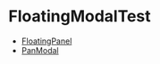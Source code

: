 # FloatingModalTest

- [FloatingPanel](https://github.com/SCENEE/FloatingPanel)
- [PanModal](https://github.com/slackhq/PanModal)
